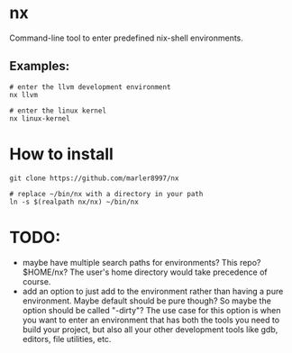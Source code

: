 # nx

Command-line tool to enter predefined nix-shell environments.

## Examples:
```
# enter the llvm development environment
nx llvm

# enter the linux kernel
nx linux-kernel
```

# How to install

```
git clone https://github.com/marler8997/nx

# replace ~/bin/nx with a directory in your path
ln -s $(realpath nx/nx) ~/bin/nx
```

# TODO:

* maybe have multiple search paths for environments?  This repo?  $HOME/nx?  The user's home directory would take precedence of course.
* add an option to just add to the environment rather than having a pure environment.  Maybe default should be pure though?  So maybe the option should be called "-dirty"?  The use case for this option is when you want to enter an environment that has both the tools you need to build your project, but also all your other development tools like gdb, editors, file utilities, etc.
